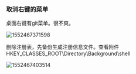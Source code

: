 ### 取消右键的菜单

桌面右键有git菜单。很不爽。

![1552467371598](https://i.loli.net/2019/06/15/5d046edb86e8993185.jpg)

删除注册表，先备份生成注册信息文件。查看附件
HKEY_CLASSES_ROOT\Directory\Background\shell

![1552467403514](https://i.loli.net/2021/02/13/X7jKV2sQ5FyPr4w.png)